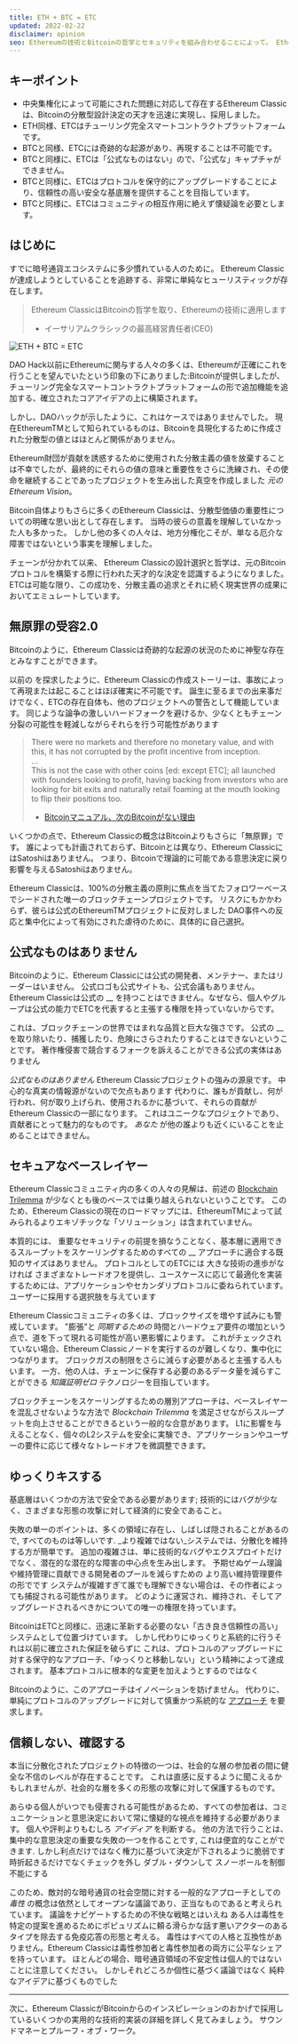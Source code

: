 ```yaml
---
title: ETH + BTC = ETC
updated: 2022-02-22
disclaimer: opinion
seo: Ethereumの技術とBitcoinの哲学とセキュリティを組み合わせることによって。 Ethereum Classicは、真に分散型スマートコントラクトプラットフォームを提供できることに単独です。
---
```


## キーポイント

- 中央集権化によって可能にされた問題に対応して存在するEthereum Classicは、Bitcoinの分散型設計決定の天才を迅速に実現し、採用しました。
- ETH同様、ETCはチューリング完全スマートコントラクトプラットフォームです。
- BTCと同様、ETCには奇跡的な起源があり、再現することは不可能です。
- BTCと同様に、ETCは「公式なものはない」ので、「公式な」キャプチャができません。
- BTCと同様に、ETCはプロトコルを保守的にアップグレードすることにより、信頼性の高い安全な基底層を提供することを目指しています。
- BTCと同様に、ETCはコミュニティの相互作用に絶えず懐疑論を必要とします。

## はじめに

すでに暗号通貨エコシステムに多少慣れている人のために。 Ethereum Classicが達成しようとしていることを追跡する、非常に単純なヒューリスティックが存在します。

> Ethereum ClassicはBitcoinの哲学を取り、Ethereumの技術に適用します
> 
> - イーサリアムクラシックの最高経営責任者(CEO)

![ETH + BTC = ETC](./ethbtcetc.png)

DAO Hack以前にEthereumに関与する人々の多くは、Ethereumが正確にこれを行うことを望んでいたという印象の下にありました:Bitcoinが提供しましたが、チューリング完全なスマートコントラクトプラットフォームの形で追加機能を追加する、確立されたコアアイデアの上に構築されます。

しかし、DAOハックが示したように、これはケースではありませんでした。 現在EthereumTMとして知られているものは、Bitcoinを具現化するために作成された分散型の値とはほとんど関係がありません。

Ethereum財団が貢献を誘惑するために使用された分散主義の値を放棄することは不幸でしたが、最終的にそれらの値の意味と重要性をさらに洗練され、その使命を継続することであったプロジェクトを生み出した真空を作成しました _元のEthereum Vision_。

Bitcoin自体よりもさらに多くのEthereum Classicは、分散型価値の重要性についての明確な思い出として存在します。 当時の彼らの意義を理解していなかった人も多かった。 しかし他の多くの人々は、地方分権化こそが、単なる厄介な障害ではないという事実を理解しました。

チェーンが分かれて以来、 Ethereum Classicの設計選択と哲学は、元のBitcoinプロトコルを構築する際に行われた天才的な決定を認識するようになりました。 ETCは可能な限り、この成功を、分散主義の追求とそれに続く現実世界の成果においてエミュレートしています。

## 無原罪の受容2.0

Bitcoinのように、Ethereum Classicは奇跡的な起源の状況のために神聖な存在とみなすことができます。

以前の [](/why-classic/genesis#the-immaculate-conception)を探求したように、Ethereum Classicの作成ストーリーは、事故によって再現または起こることはほぼ確実に不可能です。 誕生に至るまでの出来事だけでなく、ETCの存在自体も、他のプロジェクトへの警告として機能しています。 同じような論争の激しいハードフォークを避けるか、少なくともチェーン分裂の可能性を軽減しながらそれらを行う可能性があります

> There were no markets and therefore no monetary value, and with this, it has not corrupted by the profit incentive from inception.  
> ...  
> This is not the case with other coins [ed: except ETC]; all launched with founders looking to profit, having backing from investors who are looking for bit exits and naturally retail foaming at the mouth looking to flip their positions too.
> 
> - [Bitcoinマニュアル、次のBitcoinがない理由](https://thebitcoinmanual.com/articles/why-there-wont-be-a-next-bitcoin/)

いくつかの点で、Ethereum Classicの概念はBitcoinよりもさらに「無原罪」です。 誰によっても計画されておらず、Bitcoinとは異なり、Ethereum ClassicにはSatoshiはありません。 つまり、Bitcoinで理論的に可能である意思決定に戻り影響を与えるSatoshiはありません。

Ethereum Classicは、100%の分散主義の原則に焦点を当てたフォロワーベースでシードされた唯一のブロックチェーンプロジェクトです。 リスクにもかかわらず、彼らは公式のEthereumTMプロジェクトに反対しました DAO事件への反応と集中化によって有効にされた虐待のために、具体的に自己選択。

## 公式なものはありません

Bitcoinのように、Ethereum Classicには公式の開発者、メンテナー、またはリーダーはいません。 公式ロゴも公式サイトも、公式会議もありません。 Ethereum Classicは公式の __ を持つことはできません。なぜなら、個人やグループは公式の能力でETCを代表すると主張する権限を持っていないからです。

これは、ブロックチェーンの世界ではまれな品質と巨大な強さです。 公式の __ を取り除いたり、捕獲したり、危険にさらされたりすることはできないということです。 著作権侵害で競合するフォークを訴えることができる公式の実体はありません

_公式なものはありません_ Ethereum Classicプロジェクトの強みの源泉です。 中心的な真実の情報源がないので欠点もあります 代わりに、誰もが貢献し、何が行われ、何が取り上げられ、使用されるかに基づいて、それらの貢献がEthereum Classicの一部になります。 これはユニークなプロジェクトであり、貢献者にとって魅力的なものです。 _あなた_ が他の誰よりも近くにいることを止めることはできません。

## セキュアなベースレイヤー

Ethereum Classicコミュニティ内の多くの人々の見解は、前述の [Blockchain Trilemma](/why-classic/decentralism#the-blockchain-trilemma) が少なくとも後のベースでは乗り越えられないということです。 このため、Ethereum Classicの現在のロードマップには、EthereumTMによって試みられるよりエキゾチックな「ソリューション」は含まれていません。

本質的には、 重要なセキュリティの前提を損なうことなく、基本層に適用できるスループットをスケーリングするためのすべての __ アプローチに適合する既知のサイズはありません。 プロトコルとしてのETCには 大きな技術の進歩がなければ さまざまなトレードオフを提供し、ユースケースに応じて最適化を実装するためには、アプリケーションやセカンダリプロトコルに委ねられています。 ユーザーに採用する選択肢を与えています

Ethereum Classicコミュニティの多くは、ブロックサイズを増やす試みにも警戒しています。 "膨張"と _同期するための_ 時間とハードウェア要件の増加という点で、道を下って現れる可能性が高い悪影響によります。 これがチェックされていない場合、Ethereum Classicノードを実行するのが難しくなり、集中化につながります。 ブロックガスの制限をさらに減らす必要があると主張する人もいます。 一方、他の人は、チェーンに保存する必要のあるデータ量を減らすことができる _知識証明ゼロ_ テクノロジーを目指しています。

ブロックチェーンをスケーリングするための層別アプローチは、ベースレイヤーを混乱させないような方法で _Blockchain Trilemma_ を満足させながらスループットを向上させることができるという一般的な合意があります。 L1に影響を与えることなく、個々のL2システムを安全に実験でき、アプリケーションやユーザーの要件に応じて様々なトレードオフを微調整できます。

## ゆっくりキスする

基底層はいくつかの方法で安全である必要があります; 技術的にはバグが少なく、さまざまな形態の攻撃に対して経済的に安全であること。

失敗の単一のポイントは、多くの領域に存在し、しばしば隠されることがあるので, すべてのものは等しいです. _より複雑ではない_システムでは、分散化を維持する方が簡単です。 追加の複雑さは、単に技術的なバグやエクスプロイトだけでなく、潜在的な潜在的な障害の中心点を生み出します。 予期せぬゲーム理論や維持管理に貢献できる開発者のプールを減らすための より高い維持管理要件の形でです システムが複雑すぎて誰でも理解できない場合は、その作者によっても捕捉される可能性があります。 どのように運営され、維持され、そしてアップグレードされるべきかについての唯一の権限を持っています。

BitcoinはETCと同様に、迅速に革新する必要のない「古き良き信頼性の高い」システムとして位置づけています。 しかし代わりにゆっくりと系統的に行うそれは以前に確立された保証を破らずに これは、プロトコルのアップグレードに対する保守的なアプローチ、「ゆっくりと移動しない」という精神によって達成されます。 基本プロトコルに根本的な変更を加えようとするのではなく

Bitcoinのように、このアプローチはイノベーションを妨げません。 代わりに、単純にプロトコルのアップグレードに対して慎重かつ系統的な [アプローチ](/knowledge/future#upgrade-process) を要求します。

## 信頼しない、確認する

本当に分散化されたプロジェクトの特徴の一つは、社会的な層の参加者の間に健全な不信のレベルが存在することです。 これは直感に反するように聞こえるかもしれませんが、社会的な層を多くの形態の攻撃に対して保護するものです。

あらゆる個人がいつでも侵害される可能性があるため、すべての参加者は、コミュニケーションと意思決定において常に懐疑的な視点を維持する必要があります。 個人や評判よりもむしろ _アイディア_ を判断する。 他の方法で行うことは、集中的な意思決定の重要な失敗の一つを作ることです, これは便宜的なことができます. しかし利点だけではなく権力に基づいて決定が下されるように脆弱です 時折起きるだけでなくチェックを外し ダブル・ダウンして スノーボールを制御不能にする

このため、敵対的な暗号通貨の社会空間に対する一般的なアプローチとしての *毒性* の概念は依然としてオープンな議論であり、正当なものであると考えられています。 議論をナビゲートするための不快な戦略とはいえね ある人は毒性を特定の提案を進めるためにポピュリズムに頼る滑らかな話す悪いアクターのあるタイプを除去する免疫応答の形態と考える。 毒性はすべての人格と互換性がありません。Ethereum Classicは毒性参加者と毒性参加者の両方に公平なシェアを持っています。 ほとんどの場合、暗号通貨領域の不安定性は個人的ではないことに注意してください。 しかしそれどころか個性に基づく議論ではなく 純粋なアイデアに基づくものでした

---

次に、Ethereum ClassicがBitcoinからのインスピレーションのおかげで採用しているいくつかの実用的な技術的実装の詳細を詳しく見てみましょう。 サウンドマネーとプルーフ・オブ・ワーク。

